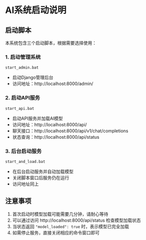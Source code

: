 # AI系统启动说明

## 启动脚本

本系统包含三个启动脚本，根据需要选择使用：

### 1. 启动管理系统

```
start_admin.bat
```

- 启动Django管理后台
- 访问地址：http://localhost:8000/admin/

### 2. 启动API服务

```
start_api.bat
```

- 启动API服务并加载AI模型
- 访问地址：http://localhost:8000/api/
- 聊天接口：http://localhost:8000/api/v1/chat/completions
- 状态查询：http://localhost:8000/api/status

### 3. 后台启动服务

```
start_and_load.bat
```

- 在后台启动服务并自动加载模型
- 关闭脚本窗口后服务仍在运行
- 访问地址同上

## 注意事项

1. 首次启动时模型加载可能需要几分钟，请耐心等待
2. 可以通过访问 http://localhost:8000/api/status 检查模型加载状态
3. 当状态返回 `"model_loaded": true` 时，表示模型已完全加载
4. 如需停止服务，直接关闭相应的命令窗口即可 